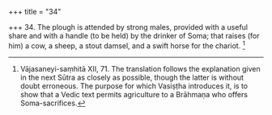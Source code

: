 +++
title = "34"

+++
34. The plough is attended by strong males, provided with a useful share and with a handle (to be held) by the drinker of Soma; that raises (for him) a cow, a sheep, a stout damsel, and a swift horse for the chariot. [^20] 


[^20]:  Vājasaneyi-saṃhitā XII, 71. The translation follows the explanation given in the next Sūtra as closely as possible, though the latter is without doubt erroneous. The purpose for which Vasiṣṭha introduces it, is to show that a Vedic text permits agriculture to a Brāhmaṇa who offers Soma-sacrifices.

